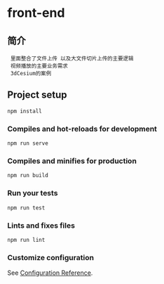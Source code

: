 # front-end
## 简介
```
 里面整合了文件上传 以及大文件切片上传的主要逻辑
 视频播放的主要业务需求
 3dCesium的案例
```
## Project setup
```
npm install
```

### Compiles and hot-reloads for development
```
npm run serve
```

### Compiles and minifies for production
```
npm run build
```

### Run your tests
```
npm run test
```

### Lints and fixes files
```
npm run lint
```

### Customize configuration
See [Configuration Reference](https://cli.vuejs.org/config/).
